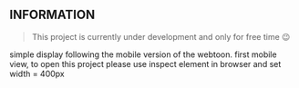 ## INFORMATION ##
> This project is currently under development and only for free time :wink:

simple display following the mobile version of the webtoon. 
first mobile view, to open this project please use inspect element in browser and set width = 400px